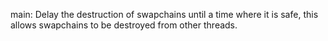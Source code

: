 main: Delay the destruction of swapchains until a time where it is safe, this allows swapchains to be destroyed from other threads.
